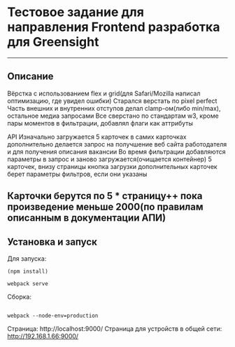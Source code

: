 # Тестовое задание для направления Frontend разработка для Greensight
---
## Описание

Вёрстка с использованием flex и grid(для Safari/Mozilla написал оптимизацию, где увидел ошибки)
Старался верстать по pixel perfect
Часть внешних и внутренних отступов делал clamp-ом(либо min/max), остальное медиа запросами
Все сверстано по стандартам w3, кроме пары моментов в фильтрации, добавлял флаги как аттрибуты


API
Изначально загружается 5 карточек
в самих карточках дополнительно делается запрос на получшение веб сайта работодателя и для получения описания вакансии
Во время фильтрации добавляются параметры в запрос и заново загружается(очищается контейнер) 5 карточек, внизу страницы кнопка загрузки дополнительных карточек берет параметры фильтров, если они указаны

Карточки берутся по 5 * страницу++ пока произведение меньше 2000(по правилам описанным в документации АПИ)
---
## Установка и запуск
Для запуска:
````
(npm install)

webpack serve

````

Сборка:
````

webpack --node-env=production

````
Страница: http://localhost:9000/
Страница для устройств в общей сети: http://192.168.1.66:9000/
